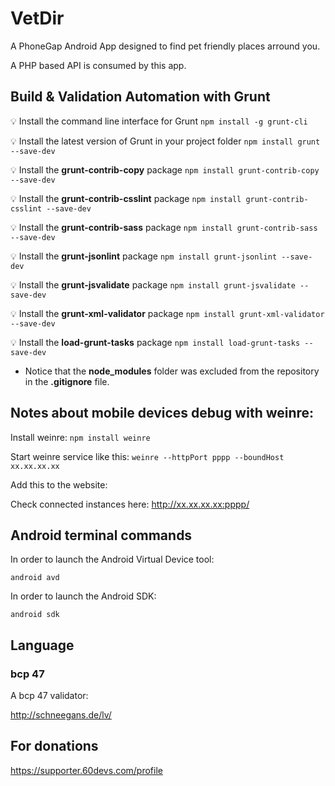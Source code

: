 # VetDir

A PhoneGap Android App designed to find pet friendly places arround you.

A PHP based API is consumed by this app.

## Build & Validation Automation with Grunt

:bulb: Install the command line interface for Grunt
`npm install -g grunt-cli`

:bulb: Install the latest version of Grunt in your project folder
`npm install grunt --save-dev`

:bulb: Install the **grunt-contrib-copy** package
`npm install grunt-contrib-copy --save-dev`

:bulb: Install the **grunt-contrib-csslint** package
`npm install grunt-contrib-csslint --save-dev`

:bulb: Install the **grunt-contrib-sass** package
`npm install grunt-contrib-sass --save-dev`

:bulb: Install the **grunt-jsonlint** package
`npm install grunt-jsonlint --save-dev`

:bulb: Install the **grunt-jsvalidate** package
`npm install grunt-jsvalidate --save-dev`

:bulb: Install the **grunt-xml-validator** package
`npm install grunt-xml-validator --save-dev`

:bulb: Install the **load-grunt-tasks** package
`npm install load-grunt-tasks --save-dev`

* Notice that the **node_modules** folder was excluded from the repository in the **.gitignore** file.

## Notes about mobile devices debug with weinre:

Install weinre:
`npm install weinre`

Start weinre service like this:
`weinre --httpPort pppp --boundHost xx.xx.xx.xx`

Add this to the website:
<script src="http://xx.xx.xx.xx:pppp/target/target-script-min.js#anonymous"></script>

Check connected instances here:
http://xx.xx.xx.xx:pppp/

## Android terminal commands

In order to launch the Android Virtual Device tool:

`android avd`

In order to launch the Android SDK:

`android sdk`

## Language

### bcp 47

A bcp 47 validator:

http://schneegans.de/lv/

## For donations

https://supporter.60devs.com/profile
